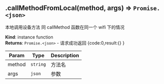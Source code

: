 <a name="module_miot/Device--module.exports.IDeviceWifi+callMethodFromLocal"></a>

## .callMethodFromLocal(method, args) ⇒ <code>Promise.&lt;json&gt;</code>
本地调用设备方法
同 callMethod 函数在同一个 wifi 下的情况

**Kind**: instance function  
**Returns**: <code>Promise.&lt;json&gt;</code> - 请求成功返回 {code:0,result:{} }  

| Param | Type | Description |
| --- | --- | --- |
| method | <code>string</code> | 方法名 |
| args | <code>json</code> | 参数 |

